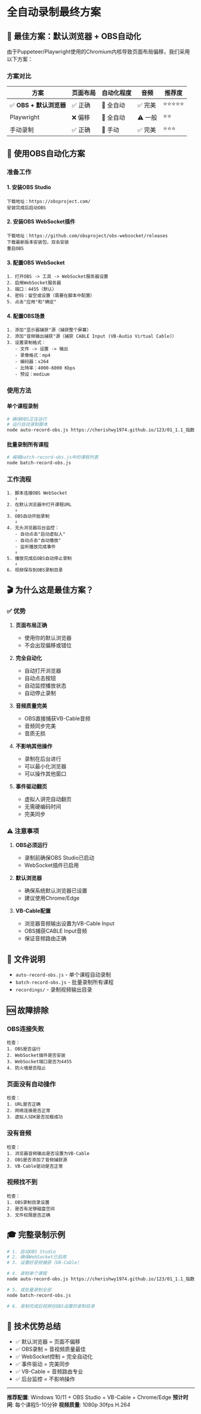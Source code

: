 # 全自动录制最终方案

## 🎯 最佳方案：默认浏览器 + OBS自动化

由于Puppeteer/Playwright使用的Chromium内核导致页面布局偏移，我们采用以下方案：

### 方案对比

| 方案 | 页面布局 | 自动化程度 | 音频 | 推荐度 |
|------|---------|-----------|------|--------|
| ✅ **OBS + 默认浏览器** | ✅ 正确 | 🤖 全自动 | ✅ 完美 | ⭐⭐⭐⭐⭐ |
| Playwright | ❌ 偏移 | 🤖 全自动 | ⚠️ 一般 | ⭐⭐ |
| 手动录制 | ✅ 正确 | 👋 手动 | ✅ 完美 | ⭐⭐⭐ |

## 🚀 使用OBS自动化方案

### 准备工作

#### 1. 安装OBS Studio
```
下载地址：https://obsproject.com/
安装完成后启动OBS
```

#### 2. 安装OBS WebSocket插件
```
下载地址：https://github.com/obsproject/obs-websocket/releases
下载最新版本安装包，双击安装
重启OBS
```

#### 3. 配置OBS WebSocket
```
1. 打开OBS -> 工具 -> WebSocket服务器设置
2. 启用WebSocket服务器
3. 端口：4455（默认）
4. 密码：留空或设置（需要在脚本中配置）
5. 点击"应用"和"确定"
```

#### 4. 配置OBS场景
```
1. 添加"显示器捕获"源（捕获整个屏幕）
2. 添加"音频输出捕获"源（捕获 CABLE Input (VB-Audio Virtual Cable)）
3. 设置录制格式：
   - 文件 -> 设置 -> 输出
   - 录像格式：mp4
   - 编码器：x264
   - 比特率：4000-6000 Kbps
   - 预设：medium
```

### 使用方法

#### 单个课程录制
```bash
# 确保OBS正在运行
# 运行自动录制脚本
node auto-record-obs.js https://cherishwy1974.github.io/123/01_1.1_指数的概念与运算.html
```

#### 批量录制所有课程
```bash
# 编辑batch-record-obs.js中的课程列表
node batch-record-obs.js
```

### 工作流程

```
1. 脚本连接OBS WebSocket
   ↓
2. 在默认浏览器中打开课程URL
   ↓
3. OBS自动开始录制
   ↓
4. 无头浏览器后台监控：
   - 自动点击"启动虚拟人"
   - 自动点击"自动播放"
   - 监听播放完成事件
   ↓
5. 播放完成后OBS自动停止录制
   ↓
6. 视频保存到OBS录制目录
```

## 🎬 为什么这是最佳方案？

### ✅ 优势

1. **页面布局正确**
   - 使用你的默认浏览器
   - 不会出现偏移或错位

2. **完全自动化**
   - 自动打开浏览器
   - 自动点击按钮
   - 自动监控播放状态
   - 自动停止录制

3. **音频质量完美**
   - OBS直接捕获VB-Cable音频
   - 音频同步完美
   - 音质无损

4. **不影响其他操作**
   - 录制在后台进行
   - 可以最小化浏览器
   - 可以操作其他窗口

5. **事件驱动翻页**
   - 虚拟人讲完自动翻页
   - 无需硬编码时间
   - 完美同步

### ⚠️ 注意事项

1. **OBS必须运行**
   - 录制前确保OBS Studio已启动
   - WebSocket插件已启用

2. **默认浏览器**
   - 确保系统默认浏览器已设置
   - 建议使用Chrome/Edge

3. **VB-Cable配置**
   - 浏览器音频输出设置为VB-Cable Input
   - OBS捕获CABLE Input音频
   - 保证音频路由正确

## 📁 文件说明

- `auto-record-obs.js` - 单个课程自动录制
- `batch-record-obs.js` - 批量录制所有课程
- `recordings/` - 录制视频输出目录

## 🆘 故障排除

### OBS连接失败
```
检查：
1. OBS是否运行
2. WebSocket插件是否安装
3. WebSocket端口是否为4455
4. 防火墙是否阻止
```

### 页面没有自动操作
```
检查：
1. URL是否正确
2. 网络连接是否正常
3. 虚拟人SDK是否加载成功
```

### 没有音频
```
检查：
1. 浏览器音频输出是否设置为VB-Cable
2. OBS是否添加了音频捕获源
3. VB-Cable驱动是否正常
```

### 视频找不到
```
检查：
1. OBS录制目录设置
2. 是否有足够磁盘空间
3. 文件权限是否正确
```

## 🎓 完整录制示例

```bash
# 1. 启动OBS Studio
# 2. 确保WebSocket已启用
# 3. 设置好音频捕获（VB-Cable）

# 4. 录制单个课程
node auto-record-obs.js https://cherishwy1974.github.io/123/01_1.1_指数的概念与运算.html

# 5. 或批量录制全部
node batch-record-obs.js

# 6. 录制完成后视频在OBS设置的录制目录
```

## 🌟 技术优势总结

- ✅ 默认浏览器 = 页面不偏移
- ✅ OBS录制 = 音视频质量最佳
- ✅ WebSocket控制 = 完全自动化
- ✅ 事件驱动 = 完美同步
- ✅ VB-Cable = 音频路由专业
- ✅ 后台监控 = 不影响操作

---

**推荐配置**: Windows 10/11 + OBS Studio + VB-Cable + Chrome/Edge
**预计时间**: 每个课程5-10分钟
**视频质量**: 1080p 30fps H.264
